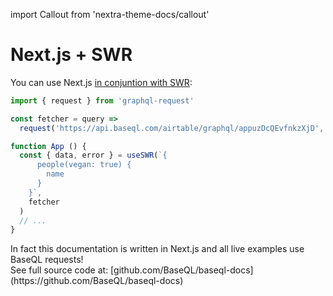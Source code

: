 import Callout from 'nextra-theme-docs/callout'

# Next.js + SWR

You can use Next.js [in conjuntion with SWR](https://swr.vercel.app/docs/data-fetching#graph-ql):

```jsx highlight=8,9,10
import { request } from 'graphql-request'

const fetcher = query =>
  request('https://api.baseql.com/airtable/graphql/appuzDcQEvfnkzXjD', query)

function App () {
  const { data, error } = useSWR(`{
      people(vegan: true) {
        name
      }
    }`,
    fetcher
  )
  // ...
}
```

<Callout emoji="💡">
In fact this documentation is written in Next.js and all live examples use BaseQL requests!
<br />See full source code at: [github.com/BaseQL/baseql-docs](https://github.com/BaseQL/baseql-docs)
</Callout>